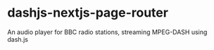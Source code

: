 # dashjs-nextjs-page-router
An audio player for BBC radio stations, streaming MPEG-DASH using dash.js
